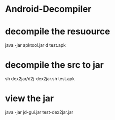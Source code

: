 # Android-Decompiler
# decompile the resuource
java -jar apktool.jar d test.apk
# decompile the src to jar
sh dex2jar/d2j-dex2jar.sh test.apk
# view the jar 
java -jar jd-gui.jar test-dex2jar.jar

